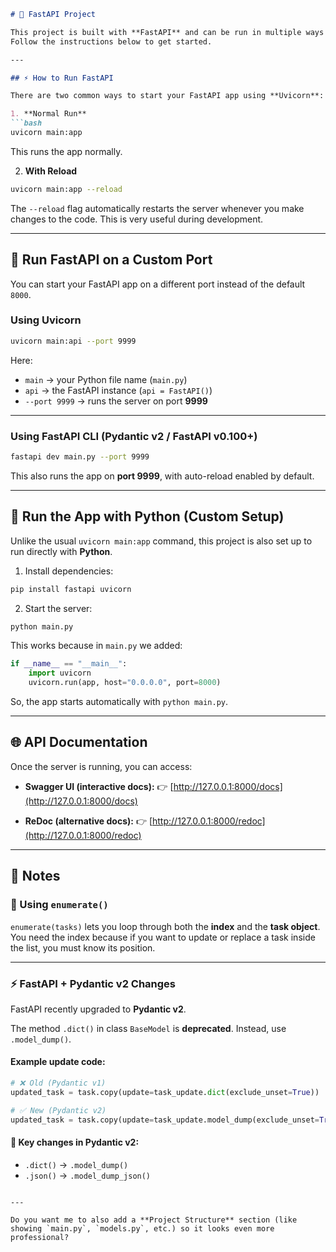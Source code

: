 ````markdown
# 🚀 FastAPI Project

This project is built with **FastAPI** and can be run in multiple ways depending on your needs.  
Follow the instructions below to get started.

---

## ⚡ How to Run FastAPI

There are two common ways to start your FastAPI app using **Uvicorn**:

1. **Normal Run**
```bash
uvicorn main:app
````

This runs the app normally.

2. **With Reload**

```bash
uvicorn main:app --reload
```

The `--reload` flag automatically restarts the server whenever you make changes to the code.
This is very useful during development.

---

## 🔧 Run FastAPI on a Custom Port

You can start your FastAPI app on a different port instead of the default `8000`.

### Using Uvicorn

```bash
uvicorn main:api --port 9999
```

Here:

* `main` → your Python file name (`main.py`)
* `api` → the FastAPI instance (`api = FastAPI()`)
* `--port 9999` → runs the server on port **9999**

---

### Using FastAPI CLI (Pydantic v2 / FastAPI v0.100+)

```bash
fastapi dev main.py --port 9999
```

This also runs the app on **port 9999**, with auto-reload enabled by default.

---

## 🐍 Run the App with Python (Custom Setup)

Unlike the usual `uvicorn main:app` command, this project is also set up to run directly with **Python**.

1. Install dependencies:

```bash
pip install fastapi uvicorn
```

2. Start the server:

```bash
python main.py
```

This works because in `main.py` we added:

```python
if __name__ == "__main__":
    import uvicorn
    uvicorn.run(app, host="0.0.0.0", port=8000)
```

So, the app starts automatically with `python main.py`.

---

## 🌐 API Documentation

Once the server is running, you can access:

* **Swagger UI (interactive docs):**
  👉 [http://127.0.0.1:8000/docs](http://127.0.0.1:8000/docs)

* **ReDoc (alternative docs):**
  👉 [http://127.0.0.1:8000/redoc](http://127.0.0.1:8000/redoc)

---

## 📝 Notes

### 🔁 Using `enumerate()`

`enumerate(tasks)` lets you loop through both the **index** and the **task object**.
You need the index because if you want to update or replace a task inside the list, you must know its position.

---

### ⚡ FastAPI + Pydantic v2 Changes

FastAPI recently upgraded to **Pydantic v2**.

The method `.dict()` in class `BaseModel` is **deprecated**.
Instead, use `.model_dump()`.

#### Example update code:

```python
# ❌ Old (Pydantic v1)
updated_task = task.copy(update=task_update.dict(exclude_unset=True))

# ✅ New (Pydantic v2)
updated_task = task.copy(update=task_update.model_dump(exclude_unset=True))
```

#### 🔑 Key changes in Pydantic v2:

* `.dict()` → `.model_dump()`
* `.json()` → `.model_dump_json()`

```

---

Do you want me to also add a **Project Structure** section (like showing `main.py`, `models.py`, etc.) so it looks even more professional?
```
